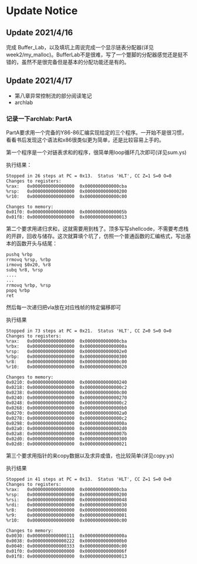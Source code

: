 # Update Notice

## Update 2021/4/16

完成 Buffer_Lab，以及填坑上周说完成一个显示链表分配器(详见week2/my_malloc)。BufferLab不是很难，写了一个蹩脚的分配器感觉还是挺不错的，虽然不是很完备但是基本的分配功能还是有的。



## Update 2021/4/17

+   第八章异常控制流的部分阅读笔记
+   archlab

### 记录一下archlab: PartA

PartA要求用一个完备的Y86-86汇编实现给定的三个程序。一开始不是很习惯，看看书后发现这个语法和x86很类似更为简单，还是比较容易上手的。

第一个程序是一个对链表求和的程序，很简单用loop循环几次即可(详见sum.ys)

执行结果：

```assembly
Stopped in 26 steps at PC = 0x13.  Status 'HLT', CC Z=1 S=0 O=0
Changes to registers:
%rax:	0x0000000000000000	0x0000000000000cba
%rsp:	0x0000000000000000	0x0000000000000200
%r10:	0x0000000000000000	0x0000000000000c00

Changes to memory:
0x01f0:	0x0000000000000000	0x000000000000005b
0x01f8:	0x0000000000000000	0x0000000000000013
```



第二个要求用递归求和，这就需要用到栈了。顶多写写shellcode，不需要考虑栈的开辟，回收与储存。这次就算填个坑了，仿照一个普通函数的汇编格式，写出基本的函数开头与结尾：

````assembly
pushq %rbp
rrmovq %rsp, %rbp
irmovq $0x20, %r8
subq %r8, %rsp
....
...
rrmovq %rbp, %rsp
popq %rbp
ret
````

然后每一次递归把vla放在对应栈帧的特定偏移即可

执行结果

```assembly
Stopped in 73 steps at PC = 0x21.  Status 'HLT', CC Z=0 S=0 O=0
Changes to registers:
%rax:	0x0000000000000000	0x0000000000000cba
%rbx:	0x0000000000000000	0x000000000000000a
%rsp:	0x0000000000000000	0x00000000000002e0
%rbp:	0x0000000000000000	0x0000000000000300
%r8:	0x0000000000000000	0x0000000000000c00
%r10:	0x0000000000000000	0x0000000000000020

Changes to memory:
0x0210:	0x0000000000000000	0x0000000000000240
0x0218:	0x0000000000000000	0x00000000000000c2
0x0238:	0x0000000000000000	0x0000000000000c00
0x0240:	0x0000000000000000	0x0000000000000270
0x0248:	0x0000000000000000	0x00000000000000c2
0x0268:	0x0000000000000000	0x00000000000000b0
0x0270:	0x0000000000000000	0x00000000000002a0
0x0278:	0x0000000000000000	0x00000000000000c2
0x0298:	0x0000000000000000	0x000000000000000a
0x02a0:	0x0000000000000000	0x00000000000002d0
0x02a8:	0x0000000000000000	0x000000000000007b
0x02d0:	0x0000000000000000	0x0000000000000300
0x02d8:	0x0000000000000000	0x0000000000000021
```



第三个要求用指针的来copy数据以及求异或值，也比较简单(详见copy.ys)

执行结果

```assembly
Stopped in 41 steps at PC = 0x13.  Status 'HLT', CC Z=1 S=0 O=0
Changes to registers:
%rax:	0x0000000000000000	0x0000000000000cba
%rsp:	0x0000000000000000	0x0000000000000200
%rsi:	0x0000000000000000	0x0000000000000048
%rdi:	0x0000000000000000	0x0000000000000030
%r8:	0x0000000000000000	0x0000000000000008
%r9:	0x0000000000000000	0x0000000000000001
%r10:	0x0000000000000000	0x0000000000000c00

Changes to memory:
0x0030:	0x0000000000000111	0x000000000000000a
0x0038:	0x0000000000000222	0x00000000000000b0
0x0040:	0x0000000000000333	0x0000000000000c00
0x01f0:	0x0000000000000000	0x000000000000006f
0x01f8:	0x0000000000000000	0x0000000000000013
```

